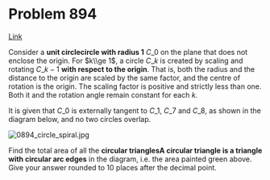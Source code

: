 # Problem 894

[Link](https://projecteuler.net/problem=894)

Consider a **unit circlecircle with radius 1** $C\_0$ on the plane that does not enclose the origin. For $k\\ge 1$, a circle $C\_k$ is created by scaling and rotating $C\_{k - 1}$ **with respect to the origin**. That is, both the radius and the distance to the origin are scaled by the same factor, and the centre of rotation is the origin. The scaling factor is positive and strictly less than one. Both it and the rotation angle remain constant for each $k$.

It is given that $C\_0$ is externally tangent to $C\_1$, $C\_7$ and $C\_8$, as shown in the diagram below, and no two circles overlap.

![0894_circle_spiral.jpg](resources/images/0894_circle_spiral.jpg?1714305246)

Find the total area of all the **circular trianglesA circular triangle is a triangle with circular arc edges** in the diagram, i.e. the area painted green above.  
Give your answer rounded to $10$ places after the decimal point.
